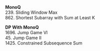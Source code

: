 **MonoQ**  
239. Sliding Window Max  
862. Shortest Subarray with Sum at Least K  

**DP With MonoQ**  
1696. Jump Game VI  
45. Jump Game II  
1425. Constrained Subsequence Sum  

